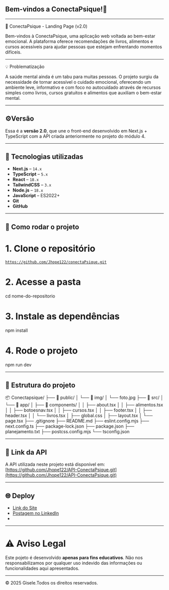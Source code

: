 
## Bem-vindos a ConectaPsique!💫
---
🧠 ConectaPsique - Landing Page (v2.0)

Bem-vindos à ConectaPsique, uma aplicação web voltada ao bem-estar emocional. A plataforma oferece recomendações de livros, alimentos e cursos acessíveis para ajudar pessoas que estejam enfrentando momentos difíceis.

---
💡 Problematização

A saúde mental ainda é um tabu para muitas pessoas. O projeto surgiu da necessidade de tornar acessível o cuidado emocional, oferecendo um ambiente leve, informativo e com foco no autocuidado através de recursos simples como livros, cursos gratuitos e alimentos que auxiliam o bem-estar mental.

---

## ⚙️Versão 

Essa é a **versão 2.0**, que une o front-end desenvolvido em Next.js + TypeScript com a API criada anteriormente no projeto do módulo 4.

---

## 🚀 Tecnologias utilizadas

- **Next.js** – `14.x`
- **TypeScript** – `5.x`
- **React** – `18.x`
- **TailwindCSS** – `3.x`
- **Node.js** – `18.x`
- **JavaScript** – ES2022+
- **Git**
- **GitHub**

---
## 📝 Como rodar o projeto

# 1. Clone o repositório
[`https://github.com/Jhope122/conectaPsique.git`](https://github.com/Jhope122/conectaPsique.git)

# 2. Acesse a pasta
cd nome-do-repositorio

# 3. Instale as dependências
npm install

# 4. Rode o projeto
npm run dev

---

## 📂 Estrutura do projeto 

📦 Conectapsique/
├── 📂 public/
│   └── 📂 img/
│       └── foto.jpg
├── 📂 src/
│   └── 📂 app/
│       ├── 📂 components/
│       │   ├── about.tsx
│       │   ├── alimentos.tsx
│       │   ├── botoesnav.tsx
│       │   ├── cursos.tsx
│       │   ├── footer.tsx
│       │   ├── header.tsx
│       │   └── livros.tsx
│       ├── global.css
│       ├── layout.tsx
│       └── page.tsx
├── .gitignore
├── README.md
├── eslint.config.mjs
├── next.config.ts
├── package-lock.json
├── package.json
├── planejamento.txt
├── postcss.config.mjs
└── tsconfig.json

---
## 🔗 Link da API

A API utilizada neste projeto está disponível em:  
[https://github.com/Jhope122/API-ConectaPsique.git](https://github.com/Jhope122/API-ConectaPsique.git)

---

## 🌐 Deploy

- [Link do Site](https://conectapsique-5.onrender.com/)  
- [Postagem no LinkedIn](--)
- 
---

# ⚠️ Aviso Legal 

Este pojeto é desenvolvido **apenas para fins educativos**. Não nos responsabilizamos por qualquer uso indevido das informações ou funcionalidades aqui apresentados.

---
&copy; 2025 Gisele.Todos os direitos reservados.
